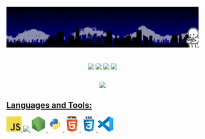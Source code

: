 
![](https://raw.githubusercontent.com/Naystie/Naystie/main/NaysTie_Banner.gif)
 
 # 
 <p align="center">
 <a href="https://discord.com/users/344871509677965313" target"blank_"><img width="19%" src="https://img.shields.io/badge/Discord%20-191717.svg?&style=for-the-badge&logo=discord&logoColor=white"></a>
  <a href="https://github.com/naystie" target"blank_"><img width="17%" src="https://img.shields.io/badge/GitHub%20-191717.svg?&style=for-the-badge&logo=github&logoColor=white"></a>
  <a href="https://open.spotify.com/user/106b03daoa7mdvqii2z8f7o5x?si=b7ab2b05b5aa436a" target"blank_"><img width="18%" src="https://img.shields.io/badge/Spotify%20-191717.svg?&style=for-the-badge&logo=spotify&logoColor=white"></a>
 <a href="https://steamcommunity.com/id/naystie" target"blank_"><img width="16%" src="https://img.shields.io/badge/steam%20-191717.svg?&style=for-the-badge&logo=steam&logoColor=white"></a>

## 

<div align="center" >
 <a href="https://discord.com/users/344871509677965313" title="Discord Profile"><img src="https://lanyard-profile-readme.vercel.app/api/344871509677965313?&borderRadius=20px"> 
</div>

## Languages and Tools:

<code><img height="40" src="https://raw.githubusercontent.com/github/explore/80688e429a7d4ef2fca1e82350fe8e3517d3494d/topics/javascript/javascript.png"></code>
   <code><img height="40" src="https://raw.githubusercontent.com/remojansen/logo.ts/master/ts.png"></code>
   <code><img height="40" src="https://raw.githubusercontent.com/github/explore/80688e429a7d4ef2fca1e82350fe8e3517d3494d/topics/nodejs/nodejs.png"></code>
   <code><img height="40" src="https://raw.githubusercontent.com/github/explore/80688e429a7d4ef2fca1e82350fe8e3517d3494d/topics/python/python.png"></code>
   <code><img height="40" src="https://raw.githubusercontent.com/github/explore/80688e429a7d4ef2fca1e82350fe8e3517d3494d/topics/html/html.png"></code>
   <code><img height="40" src="https://raw.githubusercontent.com/github/explore/80688e429a7d4ef2fca1e82350fe8e3517d3494d/topics/css/css.png"></code>
   <code><img height="40" src="https://raw.githubusercontent.com/github/explore/80688e429a7d4ef2fca1e82350fe8e3517d3494d/topics/visual-studio-code/visual-studio-code.png"></code>
